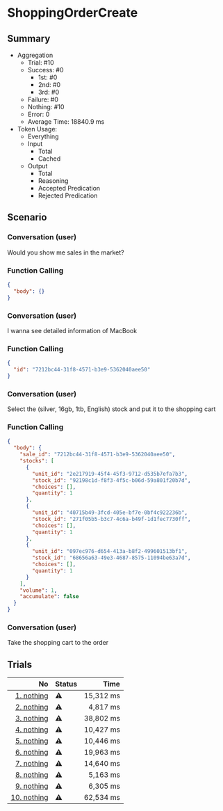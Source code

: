 # ShoppingOrderCreate
## Summary
  - Aggregation
    - Trial: #10
    - Success: #0
      - 1st: #0
      - 2nd: #0
      - 3rd: #0
    - Failure: #0
    - Nothing: #10
    - Error: 0
    - Average Time: 18840.9 ms
  - Token Usage:
    - Everything
    - Input
      - Total
      - Cached
    - Output
      - Total
      - Reasoning
      - Accepted Predication
      - Rejected Predication

## Scenario
### Conversation (user)
Would you show me sales in the market?

### Function Calling
```json
{
  "body": {}
}
```

### Conversation (user)
I wanna see detailed information of MacBook

### Function Calling
```json
{
  "id": "7212bc44-31f8-4571-b3e9-5362040aee50"
}
```

### Conversation (user)
Select the (silver, 16gb, 1tb, English) stock and put it to the shopping cart

### Function Calling
```json
{
  "body": {
    "sale_id": "7212bc44-31f8-4571-b3e9-5362040aee50",
    "stocks": [
      {
        "unit_id": "2e217919-45f4-45f3-9712-d535b7efa7b3",
        "stock_id": "92198c1d-f8f3-4f5c-b06d-59a801f20b7d",
        "choices": [],
        "quantity": 1
      },
      {
        "unit_id": "40715b49-3fcd-405e-bf7e-0bf4c922236b",
        "stock_id": "271f05b5-b3c7-4c6a-b49f-1d1fec7730ff",
        "choices": [],
        "quantity": 1
      },
      {
        "unit_id": "097ec976-d654-413a-b8f2-499601513bf1",
        "stock_id": "68656a63-49e3-4687-8575-11094be63a7d",
        "choices": [],
        "quantity": 1
      }
    ],
    "volume": 1,
    "accumulate": false
  }
}
```

### Conversation (user)
Take the shopping cart to the order

## Trials
No | Status | Time
---:|:-------|------:
[1. nothing](./trials/1.nothing.json) | ⚠️ | 15,312 ms
[2. nothing](./trials/2.nothing.json) | ⚠️ | 4,817 ms
[3. nothing](./trials/3.nothing.json) | ⚠️ | 38,802 ms
[4. nothing](./trials/4.nothing.json) | ⚠️ | 10,427 ms
[5. nothing](./trials/5.nothing.json) | ⚠️ | 10,446 ms
[6. nothing](./trials/6.nothing.json) | ⚠️ | 19,963 ms
[7. nothing](./trials/7.nothing.json) | ⚠️ | 14,640 ms
[8. nothing](./trials/8.nothing.json) | ⚠️ | 5,163 ms
[9. nothing](./trials/9.nothing.json) | ⚠️ | 6,305 ms
[10. nothing](./trials/10.nothing.json) | ⚠️ | 62,534 ms